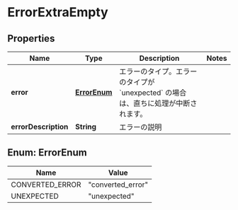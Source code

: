 

# ErrorExtraEmpty


## Properties

| Name | Type | Description | Notes |
|------------ | ------------- | ------------- | -------------|
|**error** | [**ErrorEnum**](#ErrorEnum) | エラーのタイプ。エラーのタイプが &#x60;unexpected&#x60; の場合は、直ちに処理が中断されます。 |  |
|**errorDescription** | **String** | エラーの説明 |  |



## Enum: ErrorEnum

| Name | Value |
|---- | -----|
| CONVERTED_ERROR | &quot;converted_error&quot; |
| UNEXPECTED | &quot;unexpected&quot; |



